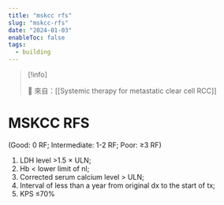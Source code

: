 ```yaml
---
title: "mskcc rfs"
slug: "mskcc-rfs"
date: "2024-01-03"
enableToc: false
tags:
  - building
---
```


> [!info]
>
> 🌱 來自：[[Systemic therapy for metastatic clear cell RCC]]

# MSKCC RFS

(Good: 0 RF; Intermediate: 1-2 RF; Poor: ≥3 RF)

1. LDH level >1.5 × ULN;
2. Hb < lower limit of nl;
3. Corrected serum calcium level > ULN;
4. Interval of less than a year from original dx to the start of tx;
5. KPS ≤70%
